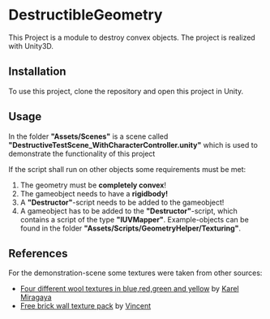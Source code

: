 # DestructibleGeometry
This Project is a module to destroy convex objects. The project is realized with Unity3D.

<h2>Installation</h2>
To use this project, clone the repository and open this project in Unity.

<h2>Usage</h2>
In the folder <strong>"Assets/Scenes"</strong> is a scene called <strong>"DestructiveTestScene_WithCharacterController.unity"</strong> which is used to demonstrate the functionality of this project

If the script shall run on other objects some requirements must be met:
<ol>
<li>The geometry must be <strong>completely convex</strong>!</li>
<li>The gameobject needs to have a <strong>rigidbody!</strong></li>
<li>A <strong>"Destructor"</strong>-script needs to be added to the gameobject!</li>
<li>A gameobject has to be added to the <strong>"Destructor"</strong>-script, which contains a script of the type <strong>"IUVMapper"</strong>. Example-objects can be found in the folder <strong>"Assets/Scripts/GeometryHelper/Texturing"</strong>.</li>
</ol>

<h2>References</h2>
For the demonstration-scene some textures were taken from other sources:
<ul>
  <li><a href="http://www.123rf.com/photo_6209541_four-different-wool-textures-in-blue-red-green-and-yellow.html">Four different wool textures in blue,red,green and yellow</a> by <a href="http://www.123rf.com/profile_kmiragaya">Karel Miragaya</a></li>
  <li><a href="http://www.highresolutiontextures.com/free-brick-wall-texture-pack">Free brick wall texture pack</a> by <a href="http://www.highresolutiontextures.com/author/admin">Vincent</a></li>
</ul>

